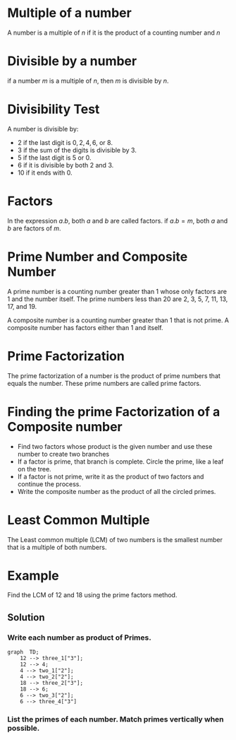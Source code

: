 # Multiple of a number
A number is a multiple of $n$ if it is the product of a counting number and $n$
# Divisible by a number
if a number $m$ is a multiple of $n$, then $m$ is divisible by $n$.
# Divisibility Test
A number is divisible by:
- $2$ if the last digit is $0, 2, 4, 6,$ or $8$.
- $3$ if the sum of the digits is divisible by $3$.
- $5$ if the last digit is $5$ or $0$.
- $6$ if it is divisible by both $2$ and $3$.
- $10$ if it ends with $0$.
# Factors
In the expression $a.b$, both $a$ and $b$ are called factors. if $a.b=m$, both $a$ and $b$ are factors of $m$.
# Prime Number and Composite Number
A prime number is a counting number greater than 1 whose only factors are 1 and the number itself. The prime numbers less than $20$ are $2$, $3$, $5$, $7$, $11$, $13$, $17$, and $19$.

A composite number is a counting number greater than $1$ that is not prime. A composite number has factors either than $1$ and itself.
# Prime Factorization
The prime factorization of a number is the product of prime numbers that equals the number. These prime numbers are called prime factors.
# Finding the prime Factorization of a Composite number
- Find two factors whose product is the given number and use these number to create two branches
- If a factor is prime, that branch is complete. Circle the prime, like a leaf on the tree.
- If a factor is not prime, write it as the product of two factors and continue the process.
- Write the composite number as the product of all the circled primes.
# Least Common Multiple
The Least common multiple (LCM) of two numbers is the smallest number that is a multiple of both numbers.

# Example
Find the LCM of $12$ and $18$ using the prime factors method.
## Solution
 ###  Write each number as product of Primes.
 
```mermaid
graph  TD;
	12 --> three_1["3"]; 
	12 --> 4;
	4 --> two_1["2"];
	4 --> two_2["2"];
	18 --> three_2["3"];
	18 --> 6;
	6 --> two_3["2"];
	6 --> three_4["3"]
```
### List the primes of each number. Match primes vertically when possible.

